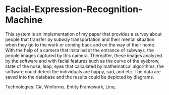 # Facial-Expression-Recognition-Machine

 This system is an implementation of my paper that provides a survey about people that transfer by subway transportation and their mental situation when they go to the work or coming back and on the way of their home. With the help of a camera that installed at the entrance of subways, the people images captured by this camera. Thereafter, these images analyzed by the software and with facial features such as the curve of the eyebrow, state of the nose, leap, eyes that calculated by mathematical algorithms, the software could detect the individuals are happy, sad, and etc. The data are saved into the database and the results could be depicted by diagrams.
 
 Technologies: C#, Winforms, Entity Framework, Linq.
